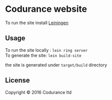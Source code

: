 # Codurance website 
To run the site install [Leiningen](http://leiningen.org/)

## Usage
To run the site locally : `lein ring server`  
To generate the site: `lein build-site`  

the site is generated under `target/build` directory  

## License
Copyright © 2016 Codurance ltd 
